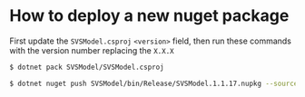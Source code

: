 # How to deploy a new nuget package
First update the `SVSModel.csproj` `<version>` field, then run these commands with the version number replacing the `X.X.X`

```bash
$ dotnet pack SVSModel/SVSModel.csproj
```

```bash
$ dotnet nuget push SVSModel/bin/Release/SVSModel.1.1.17.nupkg --source "https://pkgs.dev.azure.com/rezaresystems/48ae16c6-5f20-44a0-ad41-e047c311de0a/_packaging/svs-model-calculator/nuget/v3/index.json" --api-key az --interactive
```